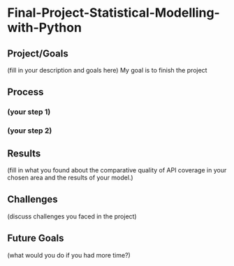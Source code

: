 # Final-Project-Statistical-Modelling-with-Python

## Project/Goals
(fill in your description and goals here)
My goal is to finish the project
## Process
### (your step 1)
### (your step 2)

## Results
(fill in what you found about the comparative quality of API coverage in your chosen area and the results of your model.)

## Challenges 
(discuss challenges you faced in the project)

## Future Goals
(what would you do if you had more time?)

